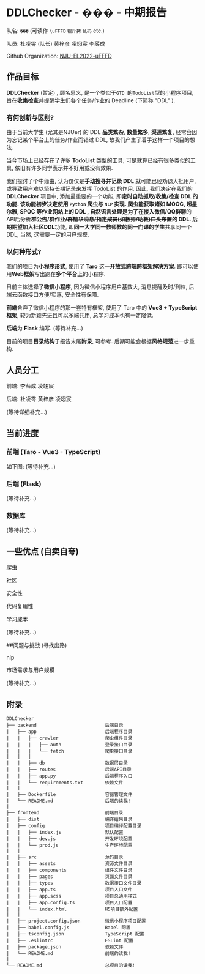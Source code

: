# DDLChecker - ��� - 中期报告

队名: `���` (可读作 `\uFFFD` `锟斤拷`  `乱码` etc.) 

队员:  杜凌霄 (队长)  黄梓彦  凌翊宸  李薛成

Github Organization: [NJU-EL2022-uFFFD](https://github.com/NJU-EL2022-uFFFD)

## 作品目标

**DDLChecker** (暂定) , 顾名思义, 是一个类似于`GTD `的`TodoList`型的小程序项目, 旨在**收集检查**并提醒学生们各个任务/作业的 Deadline (下简称 "DDL" ).

### 有何创新与区别?

由于当前大学生 (尤其是NJUer) 的 DDL **品类繁杂**, **数量繁多**, **渠道繁复**, 经常会因为忘记某个平台上的任务/作业而错过 DDL, 故我们产生了着手这样一个项目的想法. 

当今市场上已经存在了许多 **TodoList** 类型的工具, 可是就算已经有很多类似的工具, 依旧有许多同学表示并不好用或没有效果. 

我们探讨了个中缘由, 认为仅仅是**手动搜寻并记录 DDL** 就可能已经劝退大批用户, 或导致用户难以坚持长期记录来发挥 TodoList 的作用. 因此, 我们决定在我们的 **DDLChecker** 项目中, 添加最重要的一个功能, 即**定时自动抓取/收集/检查 DDL **的功能. 该功能初步决定使用 `Python` 爬虫与 `NLP` 实现. 爬虫能获取诸如 **MOOC**, **超星尔雅**, **SPOC** 等作业网站上的 DDL , 自然语言处理是为了在接入**微信/QQ群聊**的API后分析**群公告/群作业~~/群精华消息/指定成员(如教师/助教)口头布置~~**的 DDL. 后期期望加入**社区DDL**功能, 即**同一大学同一教师教的同一门课的学生**共享同一个 DDL, 当然, 这需要一定的用户规模.

### 以何种形式?

我们的项目为**小程序形式**, 使用了 **Taro** 这一**开放式跨端跨框架解决方案**. 即可以使用**Web框架**写出跑在**多个平台上**的小程序. 

目前主体选择了**微信小程序**, 因为微信小程序用户基数大, 消息提醒及时/到位, 后端云函数接口方便/实惠, 安全性有保障. 

**前端**舍弃了微信小程序的那一套特有框架, 使用了 Taro 中的 **Vue3 + TypeScript 框架**,  较为新颖先进且可以多端共用, 总学习成本也有一定降低. 

**后端**为 **Flask** 编写. (等待补充...)

目前的项目**目录结构**于报告末尾**附录**, 可参考. 后期可能会根据**风格规范**进一步重构.

## 人员分工

前端: 李薛成 凌翊宸

后端: 杜凌霄 黄梓彦 凌翊宸

(等待详细补充...)

## 当前进度

### 前端 (Taro - Vue3 - TypeScript)

如下图: (等待补充...)

### 后端 (Flask)

(等待补充...)

### 数据库

(等待补充...)

## 一些优点 (自卖自夸)

爬虫

社区

安全性

代码复用性

学习成本

(等待补充...)

##问题与挑战 (寻找出路)

nlp

市场需求与用户规模

(等待补充...)

## 附录

```
DDLChecker
├── backend                         后端目录
|   ├── app                         后端程序目录
|   |   ├── crawler                 爬虫组件目录
|   |   |   ├── auth                登录接口目录
|   |   |   └── fetch               爬虫接口目录
|   |   |
|   |   ├── db                      数据层目录
|   |   ├── routes                  后端API目录
|   |   ├── app.py                  后端程序入口
|   |   └── requirements.txt        依赖文件
|   |
|   ├── Dockerfile                  容器管理文件
|   └── README.md                   后端的读我!
|
├── frontend                        前端目录
|   ├── dist                        编译结果目录
|   ├── config                      项目编译配置目录
|   |   ├── index.js                默认配置
|   |   ├── dev.js                  开发环境配置
|   |   └── prod.js                 生产环境配置
|   |
|   ├── src                         源码目录
|   |   ├── assets                  资源文件目录
|   |   ├── components              组件文件目录
|   |   ├── pages                   页面文件目录
|   |   ├── types                   数据接口文件目录
|   |   ├── app.ts                  项目入口文件
|   |   ├── app.scss                项目总通用样式
|   |   ├── app.config.ts           项目入口配置
|   |   └── index.html              H5项目额外配置
|   | 
|   ├── project.config.json         微信小程序项目配置
|   ├── babel.config.js             Babel 配置
|   ├── tsconfig.json               TypeScript 配置
|   ├── .eslintrc                   ESLint 配置
|   ├── package.json                依赖文件
|   └── README.md                   前端的读我!
|
└── README.md                       总项目的读我!
```
